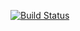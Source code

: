 [![Build Status](https://travis-ci.org/Iyke09/more.svg?branch=dev)](https://travis-ci.org/Iyke09/more)